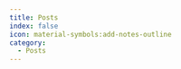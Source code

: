 ```yaml
---
title: Posts
index: false
icon: material-symbols:add-notes-outline
category:
  - Posts
---
```


<Catalog />
